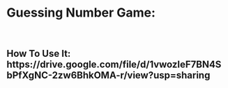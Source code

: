 # Guessing Number Game:
<br/>
<h2>  How To Use It: <br/> https://drive.google.com/file/d/1vwozIeF7BN4SbPfXgNC-2zw6BhkOMA-r/view?usp=sharing</h2>
